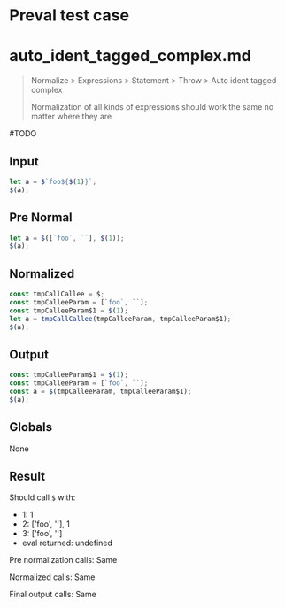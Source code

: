 # Preval test case

# auto_ident_tagged_complex.md

> Normalize > Expressions > Statement > Throw > Auto ident tagged complex
>
> Normalization of all kinds of expressions should work the same no matter where they are

#TODO

## Input

`````js filename=intro
let a = $`foo${$(1)}`;
$(a);
`````

## Pre Normal

`````js filename=intro
let a = $([`foo`, ``], $(1));
$(a);
`````

## Normalized

`````js filename=intro
const tmpCallCallee = $;
const tmpCalleeParam = [`foo`, ``];
const tmpCalleeParam$1 = $(1);
let a = tmpCallCallee(tmpCalleeParam, tmpCalleeParam$1);
$(a);
`````

## Output

`````js filename=intro
const tmpCalleeParam$1 = $(1);
const tmpCalleeParam = [`foo`, ``];
const a = $(tmpCalleeParam, tmpCalleeParam$1);
$(a);
`````

## Globals

None

## Result

Should call `$` with:
 - 1: 1
 - 2: ['foo', ''], 1
 - 3: ['foo', '']
 - eval returned: undefined

Pre normalization calls: Same

Normalized calls: Same

Final output calls: Same
